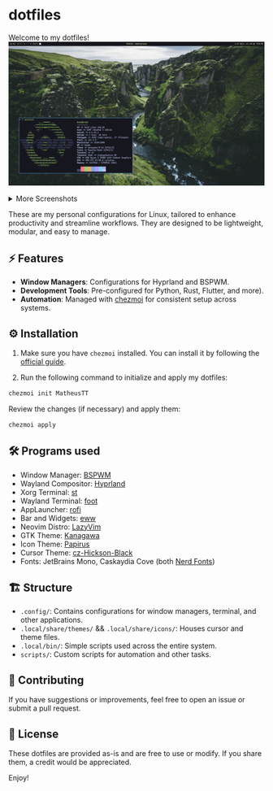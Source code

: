 # dotfiles

Welcome to my dotfiles!
![](./assets/screenshots/0.jpg)

<details>
<summary>More Screenshots</summary>
  <img src="./assets/screenshots/1.jpg"/>
  <img src="./assets/screenshots/2.jpg"/>
  <img src="./assets/screenshots/3.jpg"/>
</details>


These are my personal configurations for Linux, tailored to enhance productivity and streamline workflows.
They are designed to be lightweight, modular, and easy to manage.

## ⚡ Features
- **Window Managers**: Configurations for Hyprland and BSPWM.
- **Development Tools**: Pre-configured for Python, Rust, Flutter, and more).
- **Automation**: Managed with [chezmoi](https://www.chezmoi.io/) for consistent setup across systems.

## ⚙ Installation
1. Make sure you have `chezmoi` installed. You can install it by following the [official guide](https://www.chezmoi.io/install/).

2. Run the following command to initialize and apply my dotfiles:
  ```bash
  chezmoi init MatheusTT
  ```

  Review the changes (if necessary) and apply them:
  ```bash
  chezmoi apply
  ```

## 🛠 Programs used
- Window Manager: [BSPWM](https://github.com/baskerville/bspwm)
- Wayland Compositor: [Hyprland](https://hyprland.org/)
- Xorg Terminal: [st](https://github.com/bakkeby/st-flexipatch)
- Wayland Terminal: [foot](https://codeberg.org/dnkl/foot)
- AppLauncher: [rofi](https://github.com/lbonn/rofi)
- Bar and Widgets: [eww](https://github.com/elkowar/eww)
- Neovim Distro: [LazyVim](https://www.lazyvim.org/)
- GTK Theme: [Kanagawa](https://www.pling.com/p/1810560/)
- Icon Theme: [Papirus](https://github.com/PapirusDevelopmentTeam/papirus-icon-theme/)
- Cursor Theme: [cz-Hickson-Black](https://www.gnome-look.org/p/1503665)
- Fonts: JetBrains Mono, Caskaydia Cove (both [Nerd Fonts](https://www.nerdfonts.com/))

## 🏗 Structure
- `.config/`: Contains configurations for window managers, terminal, and other applications.
- `.local/share/themes/` && `.local/share/icons/`: Houses cursor and theme files.
- `.local/bin/`: Simple scripts used across the entire system.
- `scripts/`: Custom scripts for automation and other tasks.

## 🤝 Contributing
If you have suggestions or improvements, feel free to open an issue or submit a pull request.

## 📜 License
These dotfiles are provided as-is and are free to use or modify.
If you share them, a credit would be appreciated.

Enjoy!
